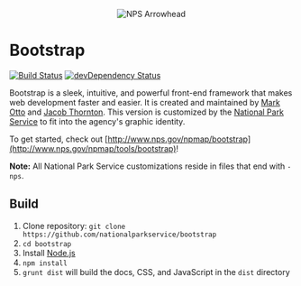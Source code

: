<p align="center">
  <img src="http://www.nps.gov/npmap/img/nps-arrowhead-medium.png" alt="NPS Arrowhead">
</p>

# Bootstrap

[![Build Status](https://secure.travis-ci.org/nationalparkservice/bootstrap.png)](http://travis-ci.org/nationalparkservice/bootstrap) [![devDependency Status](https://david-dm.org/nationalparkservice/bootstrap/dev-status.png)](https://david-dm.org/nationalparkservice/bootstrap#info=devDependencies)

Bootstrap is a sleek, intuitive, and powerful front-end framework that makes web development faster and easier. It is created and maintained by [Mark Otto](http://twitter.com/mdo) and [Jacob Thornton](http://twitter.com/fat). This version is customized by the [National Park Service](http://www.nps.gov) to fit into the agency's graphic identity.

To get started, check out [http://www.nps.gov/npmap/bootstrap](http://www.nps.gov/npmap/tools/bootstrap)!

**Note:** All National Park Service customizations reside in files that end with <code>-nps</code>.

## Build

1. Clone repository: `git clone https://github.com/nationalparkservice/bootstrap`
2. `cd bootstrap`
3. Install [Node.js](http://nodejs.org/download)
4. `npm install`
5. `grunt dist` will build the docs, CSS, and JavaScript in the `dist` directory
